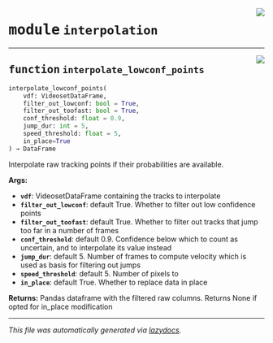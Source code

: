 <!-- markdownlint-disable -->

<a href="https://github.com/benlansdell/behaveml/blob/master/behaveml/interpolation.py#L0"><img align="right" style="float:right;" src="https://img.shields.io/badge/-source-cccccc?style=flat-square"></a>

# <kbd>module</kbd> `interpolation`





---

<a href="https://github.com/benlansdell/behaveml/blob/master/behaveml/interpolation.py#L5"><img align="right" style="float:right;" src="https://img.shields.io/badge/-source-cccccc?style=flat-square"></a>

## <kbd>function</kbd> `interpolate_lowconf_points`

```python
interpolate_lowconf_points(
    vdf: VideosetDataFrame,
    filter_out_lowconf: bool = True,
    filter_out_toofast: bool = True,
    conf_threshold: float = 0.9,
    jump_dur: int = 5,
    speed_threshold: float = 5,
    in_place=True
) → DataFrame
```

Interpolate raw tracking points if their probabilities are available. 



**Args:**
 
 - <b>`vdf`</b>:  VideosetDataFrame containing the tracks to interpolate 
 - <b>`filter_out_lowconf`</b>:  default True. Whether to filter out low confidence points 
 - <b>`filter_out_toofast`</b>:  default True. Whether to filter out tracks that jump too far in a number of frames 
 - <b>`conf_threshold`</b>:  default 0.9. Confidence below which to count as uncertain, and to interpolate its value instead 
 - <b>`jump_dur`</b>:  default 5. Number of frames to compute velocity which is used as basis for filtering out jumps 
 - <b>`speed_threshold`</b>:  default 5. Number of pixels to  
 - <b>`in_place`</b>:  default True. Whether to replace data in place 



**Returns:**
 Pandas dataframe with the filtered raw columns. Returns None if opted for in_place modification 




---

_This file was automatically generated via [lazydocs](https://github.com/ml-tooling/lazydocs)._
